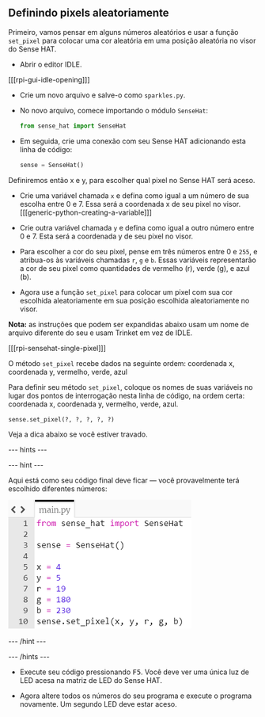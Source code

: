 ## Definindo pixels aleatoriamente

Primeiro, vamos pensar em alguns números aleatórios e usar a função `set_pixel` para colocar uma cor aleatória em uma posição aleatória no visor do Sense HAT.

+ Abrir o editor IDLE.

[[[rpi-gui-idle-opening]]]

+ Crie um novo arquivo e salve-o como `sparkles.py`.

+ No novo arquivo, comece importando o módulo `SenseHat`:

    ```python
    from sense_hat import SenseHat
    ```

+ Em seguida, crie uma conexão com seu Sense HAT adicionando esta linha de código:

    ```python
    sense = SenseHat()
    ```


Definiremos então x e y, para escolher qual pixel no Sense HAT será aceso.

+ Crie uma variável chamada `x` e defina como igual a um número de sua escolha entre 0 e 7. Essa será a coordenada x de seu pixel no visor. 
[[[generic-python-creating-a-variable]]]

+ Crie outra variável chamada `y` e defina como igual a outro número entre 0 e 7. Esta será a coordenada y de seu pixel no visor.


+ Para escolher a cor do seu pixel, pense em três números entre 0 e `255`, e atribua-os às variáveis chamadas `r`, `g` e `b`. Essas variáveis representarão a cor de seu pixel como quantidades de vermelho (r), verde (g), e azul (b).


+ Agora use a função `set_pixel` para colocar um pixel com sua cor escolhida aleatoriamente em sua posição escolhida aleatoriamente no visor.

**Nota:** as instruções que podem ser expandidas abaixo usam um nome de arquivo diferente do seu e usam Trinket em vez de IDLE.

[[[rpi-sensehat-single-pixel]]]

O método `set_pixel` recebe dados na seguinte ordem: coordenada x, coordenada y, vermelho, verde, azul

Para definir seu método `set_pixel`, coloque os nomes de suas variáveis no lugar dos pontos de interrogação nesta linha de código, na ordem certa: coordenada x, coordenada y, vermelho, verde, azul.

```python
sense.set_pixel(?, ?, ?, ?, ?)
```

Veja a dica abaixo se você estiver travado.

--- hints ---


--- hint ---

Aqui está como seu código final deve ficar — você provavelmente terá escolhido diferentes números:

![Solução pixel aleatório](images/random-pixel-solution.png)

--- /hint ---

--- /hints ---


+ Execute seu código pressionando <kbd>F5</kbd>. Você deve ver uma única luz de LED acesa na matriz de LED do Sense HAT.

+ Agora altere todos os números do seu programa e execute o programa novamente. Um segundo LED deve estar aceso.
